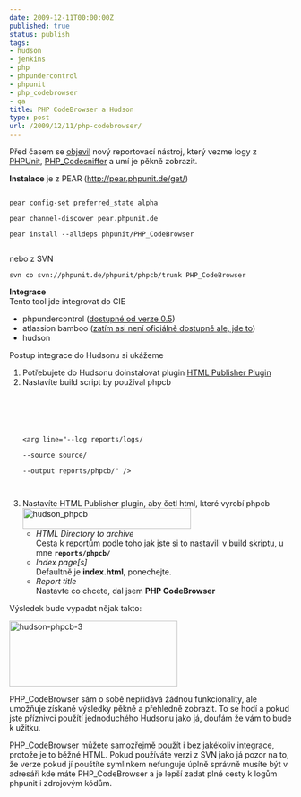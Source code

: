 ```yaml
---
date: 2009-12-11T00:00:00Z
published: true
status: publish
tags:
- hudson
- jenkins
- php
- phpundercontrol
- phpunit
- php_codebrowser
- qa
title: PHP CodeBrowser a Hudson
type: post
url: /2009/12/11/php-codebrowser/
---
```


<p>Před časem se <a href="http://blog.thinkphp.de/archives/464-PHP_CodeBrowser-Release-version-0.1.0.html">objevil</a> nový reportovací nástroj, který vezme logy z <a href="http://www.phpunit.de/">PHPUnit</a>, <a href="http://pear.php.net/package/PHP_CodeSniffer/">PHP_Codesniffer</a> a umí je pěkně zobrazit.</p>
<p><strong>Instalace</strong> je z PEAR (<a href="http://pear.phpunit.de/get/">http://pear.phpunit.de/get/</a>)<br />
<code><br />
pear config-set preferred_state alpha<br />
pear channel-discover pear.phpunit.de<br />
pear install --alldeps phpunit/PHP_CodeBrowser<br />
</code></p>
<p>nebo z SVN</p>
<p><code>svn co svn://phpunit.de/phpunit/phpcb/trunk PHP_CodeBrowser</code></p>
<p><strong>Integrace</strong><br />
Tento tool jde integrovat do CIE</p>
<ul>
<li>phpundercontrol (<a href="http://phpundercontrol.org/download.html">dostupné od verze 0.5</a>)</li>
<li>atlassion bamboo (<a href="http://twitter.com/s_bergmann/status/6499094572">zatím asi není oficiálně dostupně ale, jde to</a>)</li>
<li>hudson</li>
</ul>
<p>Postup integrace do Hudsonu si ukážeme</p>
<ol>
<li>Potřebujete do Hudsonu doinstalovat plugin <a href="http%3A%2F%2Fwiki.hudson-ci.org%2Fdisplay%2FHUDSON%2FHTML%2BPublisher%2BPlugin">HTML Publisher Plugin</a></li>
<li>Nastavíte build script by používal phpcb<br />
<code><br />
<br />
<br />
&lt;arg line=&quot;--log reports/logs/<br />
--source source/<br />
--output reports/phpcb/" /&gt;<br />
<br />
</code></li>
<li>Nastavíte HTML Publisher plugin, aby četl html, které vyrobí phpcb<a href="http://blog.prskavec.net/wp-content/uploads/2009/12/hudson_phpcb.png"><img class="aligncenter size-medium wp-image-781" src="http://blog.prskavec.net/wp-content/uploads/2009/12/hudson_phpcb-300x37.png" alt="hudson_phpcb" width="300" height="37" /></a>
<ul>
<li><em>HTML Directory to archive</em><br />
Cesta k reportům podle toho jak jste si to nastavili v build skriptu, u mne <code><strong>reports/phpcb/</strong></code></li>
<li><em>Index page[s]</em><br />
Defaultně je <strong>index.html</strong>, ponechejte.</li>
<li><em>Report title</em><br />
Nastavte co chcete, dal jsem <strong>PHP CodeBrowser</strong></li>
</li>
</ol>
<p>Výsledek bude vypadat nějak takto:</p>
<p><a href="http://blog.prskavec.net/wp-content/uploads/2009/12/hudson-phpcb-3.png"><img class="aligncenter size-medium wp-image-783" src="http://blog.prskavec.net/wp-content/uploads/2009/12/hudson-phpcb-3-300x117.png" alt="hudson-phpcb-3" width="300" height="117" /></a></p>
<p>PHP_CodeBrowser sám o sobě nepřidává žádnou funkcionality, ale umožňuje získané výsledky pěkně a přehledně zobrazit. To se hodí a pokud jste příznivci použítí jednoduchého Hudsonu jako já, doufám že vám to bude k užitku.</p>
<p>PHP_CodeBrowser můžete samozřejmě použít i bez jakékoliv integrace, protože je to běžné HTML. Pokud používáte verzi z SVN jako já pozor na to, že verze pokud jí pouštíte symlinkem nefunguje úplně správně musíte být v adresáři kde máte PHP_CodeBrowser a je lepší zadat plné cesty k logům phpunit i zdrojovým kódům.</p>
